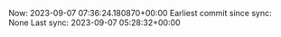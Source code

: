 Now: 2023-09-07 07:36:24.180870+00:00 Earliest commit since sync: None Last sync: 2023-09-07 05:28:32+00:00
